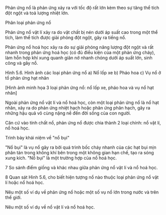 Phản ứng nổ là phản ứng xảy ra với tốc độ rất lớn kèm theo sự tăng thể tích đột ngột và toả lượng nhiệt lớn.

Phân loại phản ứng nổ

Phản ứng nổ vật lí xảy ra do vật chất bị nén dưới áp suất cao trong một thể tích, làm thể tích được giải phóng đột ngột, gây ra tiếng nổ.

Phản ứng nổ hoá học xảy ra do sự giải phóng năng lượng đột ngột và rất nhanh trong phản ứng hoá học (có đủ điều kiện của một phản ứng cháy), làm hỗn hợp khí xung quanh giãn nở nhanh chóng dưới áp suất lớn, sinh công và gây nổ.

Hình 5.6. Hình ảnh các loại phản ứng nổ
a) Nổ lốp xe
b) Pháo hoa
c) Vụ nổ ở tổ phản ứng hạt nhân

[Hình ảnh minh họa 3 loại phản ứng nổ: nổ lốp xe, pháo hoa và vụ nổ hạt nhân]

Ngoài phản ứng nổ vật lí và nổ hoá học, còn một loại phản ứng nổ là nổ hạt nhân, xảy ra do phản ứng nhiệt hạch hoặc phân ứng phân hạch, gây ra những hậu quả vô cùng nặng nề đến đời sống của con người.

Căn cứ vào tính chất nổ, phản ứng nổ được chia thành 2 loại chính: nổ vật lí, nổ hoá học.

Trình bày khái niệm về "nổ bụi"

"Nổ bụi" là vụ nổ gây ra bởi quá trình bốc cháy nhanh của các hạt bụi mịn phân tán trong không khí bên trong một không gian hạn chế, tạo ra sóng xung kích. "Nổ bụi" là một trường hợp của nổ hoá học.

7 So sánh điểm giống và khác nhau giữa phản ứng nổ vật lí và nổ hoá học.

8 Quan sát Hình 5.6, cho biết hiện tượng nổ nào thuộc loại phản ứng nổ vật lí hoặc nổ hoá học.

Nêu một số ví dụ về phản ứng nổ hoặc một số vụ nổ lớn trong nước và trên thế giới.

Nêu một số ví dụ về nổ vật lí và nổ hoá học.